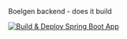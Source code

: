 Boelgen backend - does it build

[![Build & Deploy Spring Boot App](https://github.com/Boelgen/boelgen-backend/actions/workflows/main.yml/badge.svg?branch=main)](https://github.com/Boelgen/boelgen-backend/actions/workflows/main.yml)
